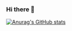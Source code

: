 ### Hi there 👋

<!--
**coder-player/coder-player** is a ✨ _special_ ✨ repository because its `README.md` (this file) appears on your GitHub profile.

Here are some ideas to get you started:

- 🔭 I’m currently working on school...
- 🌱 I’m currently learning java and golang...
- 👯 I’m looking to collaborate on spring...
- 🤔 I’m looking for help with ...
-->
[![Anurag's GitHub stats](https://github-readme-stats.vercel.app/api?username=coder-player&theme=radical)](https://github.com/anuraghazra/github-readme-stats)
